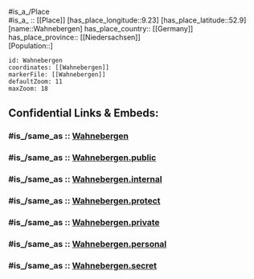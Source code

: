 ﻿---
confidential: public
isDeleted: false
location:
- 52.9
- 9.23
mapmarker: city
mapzoom:
- 7
- 12
SpocWebEntityId: 35390
tags:
- geo/City
type: City
---

#is_a_/Place  
#is_a_ :: [[Place]] 
[has_place_longitude::9.23] 
[has_place_latitude::52.9] 
[name::Wahnebergen] 
has_place_country:: [[Germany]]  
has_place_province:: [[Niedersachsen]]  
[Population::] 



```leaflet
id: Wahnebergen
coordinates: [[Wahnebergen]] 
markerFile: [[Wahnebergen]] 
defaultZoom: 11 
maxZoom: 18
```


## Confidential Links & Embeds: 

### #is_/same_as :: [Wahnebergen](/_Standards/Earth/Continent/Europe/Europe~Central/Germany/Germany~West/Niedersachsen/counties~Niedersachsen/Verden/cities~Verden/Dörverden/boroughs~Dörverden/Wahnebergen.md) 

### #is_/same_as :: [Wahnebergen.public](/_public/Earth/Continent/Europe/Europe~Central/Germany/Germany~West/Niedersachsen/counties~Niedersachsen/Verden/cities~Verden/Dörverden/boroughs~Dörverden/Wahnebergen.public.md) 

### #is_/same_as :: [Wahnebergen.internal](/_internal/Earth/Continent/Europe/Europe~Central/Germany/Germany~West/Niedersachsen/counties~Niedersachsen/Verden/cities~Verden/Dörverden/boroughs~Dörverden/Wahnebergen.internal.md) 

### #is_/same_as :: [Wahnebergen.protect](/_protect/Earth/Continent/Europe/Europe~Central/Germany/Germany~West/Niedersachsen/counties~Niedersachsen/Verden/cities~Verden/Dörverden/boroughs~Dörverden/Wahnebergen.protect.md) 

### #is_/same_as :: [Wahnebergen.private](/_private/Earth/Continent/Europe/Europe~Central/Germany/Germany~West/Niedersachsen/counties~Niedersachsen/Verden/cities~Verden/Dörverden/boroughs~Dörverden/Wahnebergen.private.md) 

### #is_/same_as :: [Wahnebergen.personal](/_personal/Earth/Continent/Europe/Europe~Central/Germany/Germany~West/Niedersachsen/counties~Niedersachsen/Verden/cities~Verden/Dörverden/boroughs~Dörverden/Wahnebergen.personal.md) 

### #is_/same_as :: [Wahnebergen.secret](/_secret/Earth/Continent/Europe/Europe~Central/Germany/Germany~West/Niedersachsen/counties~Niedersachsen/Verden/cities~Verden/Dörverden/boroughs~Dörverden/Wahnebergen.secret.md)

